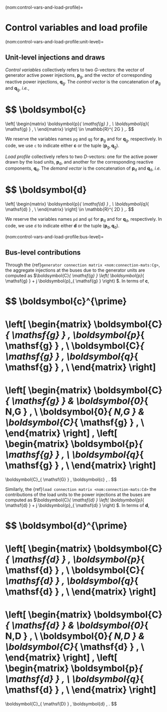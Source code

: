(nom:control-vars-and-load-profile)=
# Control variables and load profile

(nom:control-vars-and-load-profile:unit-level)=
## Unit-level injections and draws

*Control variables* collectively refers to two $G$-vectors:
the vector of generator active power injections,
$\boldsymbol{p}_{ \mathsf{g} }$,
and
the vector of corresponding reactive power injections,
$\boldsymbol{q}_{ \mathsf{g} }$.
The *control vector* is the concatenation of
$\boldsymbol{p}_{ \mathsf{g} }$ and $\boldsymbol{q}_{ \mathsf{g} }$,
*i.e.*,

$$
\boldsymbol{c}
=
\left[ \begin{matrix}
    \boldsymbol{p}_{ \mathsf{g} }   \, \\
    \boldsymbol{q}_{ \mathsf{g} }   \, \\
\end{matrix} \right]
\in \mathbb{R}^{ 2G } \,.
$$

We reserve the variables names `pg` and `qg`
for $\boldsymbol{p}_{ \mathsf{g} }$
and for $\boldsymbol{q}_{ \mathsf{g} }$,
respectively.
In code, we use `c` to indicate either
$\boldsymbol{c}$
or the tuple
$\left( \boldsymbol{p}_{ \mathsf{g} }, \boldsymbol{q}_{ \mathsf{g} } \right)$.

*Load profile* collectively refers to two $D$-vectors:
one for the active power drawn by the load units,
$\boldsymbol{p}_{ \mathsf{d} }$,
and
another for the corresponding reactive components,
$\boldsymbol{q}_{ \mathsf{d} }$.
The *demand vector* is the concatenation of
$\boldsymbol{p}_{ \mathsf{d }}$ and
$\boldsymbol{q}_{ \mathsf{d} }$, *i.e.*

$$
\boldsymbol{d}
=
\left[ \begin{matrix}
    \boldsymbol{p}_{ \mathsf{d} }   \, \\
    \boldsymbol{q}_{ \mathsf{d} }   \, \\
\end{matrix} \right]
\in \mathbb{R}^{ 2D } \,.
$$

We reserve the variables names `pd` and `qd`
for $\boldsymbol{p}_{ \mathsf{d} }$
and for $\boldsymbol{q}_{ \mathsf{d} }$,
respectively.
In code, we use `d` to indicate either
$\boldsymbol{d}$
or the tuple
$\left( \boldsymbol{p}_{ \mathsf{d} }, \boldsymbol{q}_{ \mathsf{d} } \right)$.

(nom:control-vars-and-load-profile:bus-level)=
## Bus-level contributions

Through the {ref}`generator connection matrix <nom:connection-mats:Cg>`,
the aggregate injections at the buses due to the generator units are computed as
$\boldsymbol{C}_{ \mathsf{g} } \left( \boldsymbol{p}_{ \mathsf{g} } + j \boldsymbol{p}_{ \mathsf{g} } \right) $.
In terms of $\boldsymbol{c}$,

$$
\boldsymbol{c}^{\prime}
=
\left[ \begin{matrix}
    \boldsymbol{C}_{ \mathsf{g} } \, \boldsymbol{p}_{ \mathsf{g} } \, \\
    \boldsymbol{C}_{ \mathsf{g} } \, \boldsymbol{q}_{ \mathsf{g} } \, \\
\end{matrix} \right]
=
\left[ \begin{matrix}
    \boldsymbol{C}_{ \mathsf{g} }
    &
    \boldsymbol{0}_{ N,G }          \, \\
    \boldsymbol{0}_{ N,G }
    &
    \boldsymbol{C}_{ \mathsf{g} }   \, \\
\end{matrix} \right]
\,
\left[ \begin{matrix}
    \boldsymbol{p}_{ \mathsf{g} } \, \\
    \boldsymbol{q}_{ \mathsf{g} } \, \\
\end{matrix} \right]
=
\boldsymbol{C}_{ \mathsf{G} } \, \boldsymbol{c}
\, .
$$

Similarly, the {ref}`load connection matrix <nom:connection-mats:Cd>`
the contributions of the load units to the power injections at the buses are computed as
$\boldsymbol{C}_{ \mathsf{d} } \left( \boldsymbol{p}_{ \mathsf{d} } + j \boldsymbol{p}_{ \mathsf{d} } \right) $.
In terms of $\boldsymbol{d}$,

$$
\boldsymbol{d}^{\prime}
=
\left[ \begin{matrix}
    \boldsymbol{C}_{ \mathsf{d} } \, \boldsymbol{p}_{ \mathsf{d} } \, \\
    \boldsymbol{C}_{ \mathsf{d} } \, \boldsymbol{q}_{ \mathsf{d} } \, \\
\end{matrix} \right]
=
\left[ \begin{matrix}
    \boldsymbol{C}_{ \mathsf{d} }
    &
    \boldsymbol{0}_{ N,D }          \, \\
    \boldsymbol{0}_{ N,D }
    &
    \boldsymbol{C}_{ \mathsf{d} }   \, \\
\end{matrix} \right]
\,
\left[ \begin{matrix}
    \boldsymbol{p}_{ \mathsf{d} } \, \\
    \boldsymbol{q}_{ \mathsf{d} } \, \\
\end{matrix} \right]
=
\boldsymbol{C}_{ \mathsf{D} } \, \boldsymbol{d}
\, .
$$
